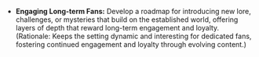 - **Engaging Long-term Fans:** Develop a roadmap for introducing new lore, challenges, or mysteries that build on the established world, offering layers of depth that reward long-term engagement and loyalty. (Rationale: Keeps the setting dynamic and interesting for dedicated fans, fostering continued engagement and loyalty through evolving content.)